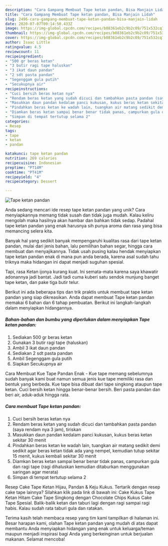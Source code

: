 ```yaml
---
description: "Cara Gampang Membuat Tape ketan pandan, Bisa Manjain Lidah"
title: "Cara Gampang Membuat Tape ketan pandan, Bisa Manjain Lidah"
slug: 2496-cara-gampang-membuat-tape-ketan-pandan-bisa-manjain-lidah
date: 2020-07-07T09:14:50.433Z
image: https://img-global.cpcdn.com/recipes/b08361eb2c9b2c09/751x532cq70/tape-ketan-pandan-foto-resep-utama.jpg
thumbnail: https://img-global.cpcdn.com/recipes/b08361eb2c9b2c09/751x532cq70/tape-ketan-pandan-foto-resep-utama.jpg
cover: https://img-global.cpcdn.com/recipes/b08361eb2c9b2c09/751x532cq70/tape-ketan-pandan-foto-resep-utama.jpg
author: Isaac Little
ratingvalue: 4.5
reviewcount: 11
recipeingredient:
- "500 gr beras ketan"
- "3 butir ragi tape haluskan"
- "3 ikat daun pandan"
- "2 sdt pasta pandan"
- "Segenggam gula putih"
- "Secukupnya air"
recipeinstructions:
- "Cuci bersih beras ketan nya"
- "Rendam beras ketan yang sudah dicuci dan tambahkan pasta pandan (saya rendam nya 3 jam), tiriskan"
- "Masukkan daun pandan kedalam panci kukusan, kukus beras ketan sekitar 30 menit"
- "Pindahkan beras ketan ke wadah lain, tuangkan air matang sedikit demi sedikit agar beras ketan tidak ada yang nempel, kemudian tutup sekitar 15 menit, kukus kembali sekitar 30 menit"
- "Diamkan beras ketan sampai benar benar tidak panas, campurkan gula dan ragi tape (ragi dihaluskan kemudian ditaburkan menggunakan saringan agar merata)"
- "Simpan di tempat tertutup selama 2"
categories:
- Resep
tags:
- tape
- ketan
- pandan

katakunci: tape ketan pandan 
nutrition: 269 calories
recipecuisine: Indonesian
preptime: "PT14M"
cooktime: "PT41M"
recipeyield: "4"
recipecategory: Dessert

---
```



![Tape ketan pandan](https://img-global.cpcdn.com/recipes/b08361eb2c9b2c09/751x532cq70/tape-ketan-pandan-foto-resep-utama.jpg)

Anda sedang mencari ide resep tape ketan pandan yang unik? Cara menyiapkannya memang tidak susah dan tidak juga mudah. Kalau keliru mengolah maka hasilnya akan hambar dan bahkan tidak sedap. Padahal tape ketan pandan yang enak harusnya sih punya aroma dan rasa yang bisa memancing selera kita.

Banyak hal yang sedikit banyak mempengaruhi kualitas rasa dari tape ketan pandan, mulai dari jenis bahan, lalu pemilihan bahan segar, hingga cara membuat dan menyajikannya. Tidak usah pusing kalau hendak menyiapkan tape ketan pandan enak di mana pun anda berada, karena asal sudah tahu triknya maka hidangan ini dapat menjadi suguhan spesial.

Tapi, rasa Ketan ijonya kurang kuat. Ini semata-mata karena saya khawatir adonannya jadi bantat. Jadi tadi cuma kuberi satu sendok munjung banget tape ketan, dan pake tiga butir telur.


Berikut ini ada beberapa tips dan trik praktis untuk membuat tape ketan pandan yang siap dikreasikan. Anda dapat membuat Tape ketan pandan memakai 6 bahan dan 6 tahap pembuatan. Berikut ini langkah-langkah dalam menyiapkan hidangannya.

<!--inarticleads1-->

##### Bahan-bahan dan bumbu yang diperlukan dalam menyiapkan Tape ketan pandan:

1. Sediakan 500 gr beras ketan
1. Gunakan 3 butir ragi tape (haluskan)
1. Ambil 3 ikat daun pandan
1. Sediakan 2 sdt pasta pandan
1. Ambil Segenggam gula putih
1. Siapkan Secukupnya air


Cara Membuat Kue Tape Pandan Enak - Kue tape memang sebelumnya sudah banyak kami buat namun semua jenis kue tape memiliki rasa dan bentuk yang berbeda. Kue tape bisa dibuat dari tape singkong ataupun tape ketan. Cuci bersih ketan hingga benar-benar bersih. Beri pasta pandan dan beri air, aduk-aduk hingga rata. 

<!--inarticleads2-->

##### Cara membuat Tape ketan pandan:

1. Cuci bersih beras ketan nya
1. Rendam beras ketan yang sudah dicuci dan tambahkan pasta pandan (saya rendam nya 3 jam), tiriskan
1. Masukkan daun pandan kedalam panci kukusan, kukus beras ketan sekitar 30 menit
1. Pindahkan beras ketan ke wadah lain, tuangkan air matang sedikit demi sedikit agar beras ketan tidak ada yang nempel, kemudian tutup sekitar 15 menit, kukus kembali sekitar 30 menit
1. Diamkan beras ketan sampai benar benar tidak panas, campurkan gula dan ragi tape (ragi dihaluskan kemudian ditaburkan menggunakan saringan agar merata)
1. Simpan di tempat tertutup selama 2


Resep Cake Tape Ketan Hijau, Pandan &amp; Keju Kukus. Tertarik dengan resep cake tape lainnya? Silahkan klik pada link di bawah ini: Cake Kukus Tape Ketan Hitam Cake Tape Singkong dengan Chocolate Chips Kukus Cake Tape Spesial. Balik-balik ketan dan taburi lagi dengan ragi sampai ragi habis. Kalau sudah rata taburi gula dan ratakan. 

Terima kasih telah membaca resep yang tim kami tampilkan di halaman ini. Besar harapan kami, olahan Tape ketan pandan yang mudah di atas dapat membantu Anda menyiapkan hidangan yang enak untuk keluarga/teman maupun menjadi inspirasi bagi Anda yang berkeinginan untuk berjualan makanan. Selamat mencoba!
